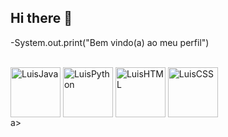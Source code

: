 ## Hi there 👋
-System.out.print("Bem vindo(a) ao meu perfil")

<div style="display: incline block"><br>
 <img align="center" alt ="LuisJava" height="80" widht="40" src="https://icongr.am/devicon/java-original-wordmark.svg?size=128&color=currentColor">
 <img align="center" alt ="LuisPython" height="80" widht="40" src="https://icongr.am/devicon/python-original.svg?size=128&color=currentColor">
 <img align="center" alt ="LuisHTML" height="80" widht="40" src="https://icongr.am/devicon/html5-original-wordmark.svg?size=128&color=currentColor">
 <img align="center" alt ="LuisCSS" height="80" widht="40" src="https://icongr.am/devicon/css3-original-wordmark.svg?size=128&color=currentColor">

 <div>
  <a href= "nascime2004@gmail.com" img src="https://img.shields.io/badge/Gmail-D14836?style=for-the-badge&logo=gmail&logoColor=white" target="blank"></a>a>
 </div>
